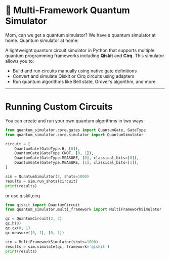 # 🧠 Multi-Framework Quantum Simulator


Mom, can we get a quantum simulator?
We have a quantum simulator at home.
Quantum simulator at home: 


A lightweight quantum circuit simulator in Python that supports multiple quantum programming frameworks including **Qiskit** and **Cirq**. This simulator allows you to:

- Build and run circuits manually using native gate definitions
- Convert and simulate Qiskit or Cirq circuits using adapters
- Run quantum algorithms like Bell state, Grover’s algorithm, and more

---
# Running Custom Circuits

You can create and run your own quantum algorithms in two ways:


```python 
from quantum_simulator.core.gates import QuantumGate, GateType
from quantum_simulator.core.simulator import QuantumSimulator

circuit = [
    QuantumGate(GateType.H, [0]),
    QuantumGate(GateType.CNOT, [0, 1]),
    QuantumGate(GateType.MEASURE, [0], classical_bits=[0]),
    QuantumGate(GateType.MEASURE, [1], classical_bits=[1]),
]

sim = QuantumSimulator(2, shots=1000)
results = sim.run_shots(circuit)
print(results)
```


or use qiskit,cirq

```python
from qiskit import QuantumCircuit
from quantum_simulator.multi_framework import MultiFrameworkSimulator

qc = QuantumCircuit(2, 2)
qc.h(0)
qc.cx(0, 1)
qc.measure([0, 1], [0, 1])

sim = MultiFrameworkSimulator(shots=1000)
results = sim.simulate(qc, framework='qiskit')
print(results) 
```


